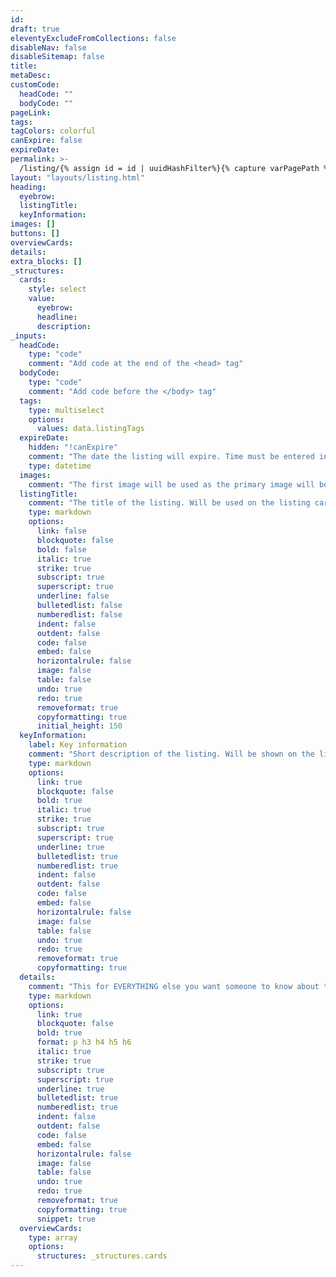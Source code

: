 ```yaml
---
id:
draft: true
eleventyExcludeFromCollections: false
disableNav: false
disableSitemap: false
title:
metaDesc:
customCode:
  headCode: ""
  bodyCode: ""
pageLink:
tags:
tagColors: colorful
canExpire: false
expireDate:
permalink: >-
  /listing/{% assign id = id | uuidHashFilter%}{% capture varPagePath %}{% if pageLink%}{% assign pageLink = pageLink | slugify%}{{  page.filePathStem |fileSubstringFilter | append: pageLink | append: "-" | append: id  }}{% else %}{{  page.filePathStem |fileSubstringFilter | append: id }}{% endif %}{% endcapture %}/{{varPagePath | strip}}/index.html
layout: "layouts/listing.html"
heading:
  eyebrow:
  listingTitle:
  keyInformation:
images: []
buttons: []
overviewCards:
details:
extra_blocks: []
_structures:
  cards:
    style: select
    value:
      eyebrow:
      headline:
      description:
_inputs:
  headCode:
    type: "code"
    comment: "Add code at the end of the <head> tag"
  bodyCode:
    type: "code"
    comment: "Add code before the </body> tag"
  tags:
    type: multiselect
    options:
      values: data.listingTags
  expireDate:
    hidden: "!canExpire"
    comment: "The date the listing will expire. Time must be entered in UTC time."
    type: datetime
  images:
    comment: "The first image will be used as the primary image will be used for listing cards"
  listingTitle:
    comment: "The title of the listing. Will be used on the listing cards. If left blank, the page title will be used"
    type: markdown
    options:
      link: false
      blockquote: false
      bold: false
      italic: true
      strike: true
      subscript: true
      superscript: true
      underline: false
      bulletedlist: false
      numberedlist: false
      indent: false
      outdent: false
      code: false
      embed: false
      horizontalrule: false
      image: false
      table: false
      undo: true
      redo: true
      removeformat: true
      copyformatting: true
      initial_height: 150
  keyInformation:
    label: Key information
    comment: "Short description of the listing. Will be shown on the listing cards. Should be a few sentences long"
    type: markdown
    options:
      link: true
      blockquote: false
      bold: true
      italic: true
      strike: true
      subscript: true
      superscript: true
      underline: true
      bulletedlist: true
      numberedlist: true
      indent: false
      outdent: false
      code: false
      embed: false
      horizontalrule: false
      image: false
      table: false
      undo: true
      redo: true
      removeformat: true
      copyformatting: true
  details:
    comment: "This for EVERYTHING else you want someone to know about the listing"
    type: markdown
    options:
      link: true
      blockquote: false
      bold: true
      format: p h3 h4 h5 h6
      italic: true
      strike: true
      subscript: true
      superscript: true
      underline: true
      bulletedlist: true
      numberedlist: true
      indent: false
      outdent: false
      code: false
      embed: false
      horizontalrule: false
      image: false
      table: false
      undo: true
      redo: true
      removeformat: true
      copyformatting: true
      snippet: true
  overviewCards:
    type: array
    options:
      structures: _structures.cards
---
```


